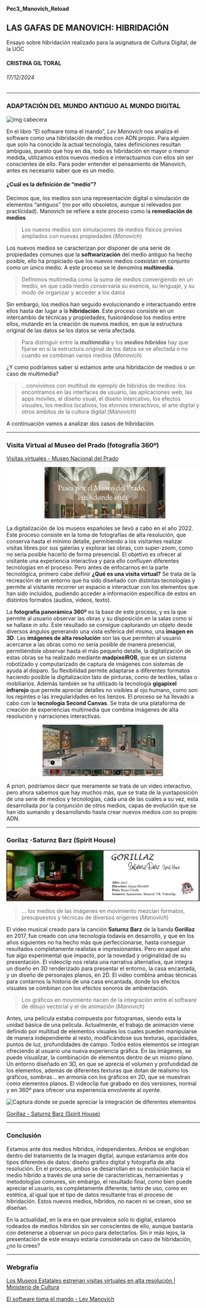 #### Pec3_Manovich_Reload

## LAS GAFAS DE MANOVICH: HIBRIDACIÓN
Ensayo sobre hibridación realizado para la asignatura de Cultura Digital, de la UOC
#### CRISTINA GIL TORAL
###### 17/12/2024


___

### ADAPTACIÓN DEL MUNDO ANTIGUO AL MUNDO DIGITAL
![img cabecera](./media/s1.png)

En el libro “El software toma el mando”, _Lev Manovich_ nos analiza el software como una hibridación de medios con ADN propio. Para alguien que solo ha conocido la actual tecnología, tales definiciones resultan ambiguas, puesto que hoy en día, todo es hibridación en mayor o menor medida, utilizamos estos nuevos medios e interactuamos con ellos sin ser conscientes de ello. Para poder entender el pensamiento de Manovich, antes es necesario saber que es un medio. 

#### ¿Cuál es la definición de “medio”? 
Decimos que, los medios son una representación digital o simulación de elementos “antiguos” (no por ello obsoletos, aunque sí relevados por practicidad). Manovich se refiere a este proceso como la **remediación de medios**

> Los nuevos medios son simulaciones de medios físicos
> previos ampliados con nuevas propiedades (_Manovich_)

Los nuevos medios se caracterizan por disponer de una serie de propiedades comunes que la **softwarización** del medio antiguo ha hecho posible, ello ha propiciado que los nuevos medios coexistan en conjunto como un único medio. A este proceso se le denomina **multimedia**.

> Definimos multimedia como la suma de medios convergiendo en un medio,
> en que cada medio conservaría su esencia, su lenguaje, y su modo de
> organizar y acceder a los datos

Sin embargo, los medios han seguido evolucionando e interactuando entre ellos hasta dar lugar a la **hibridación**. Este proceso consiste en un intercambio de técnicas y propiedades, fusionándose los medios entre ellos, mutando en la creación de nuevos medios, en que la estructura original de las datos se los datos se vería afectada.

> Para distinguir entre la _**multimedia**_ y los _**medios
> híbridos**_ hay que fijarse en si la estructura original de los datos se
> ve afectada o no cuando se combinan varios medios (_Manovich_)

¿Y como podríamos saber si estamos ante una hibridación de medios o un caso de multimedia?

> ...convivimos con multitud de
> ejemplo de híbridos de medios: los encontramos en las interfaces de
> usuario, las aplicaciones web, las apps móviles, el diseño vsual, el
> diseño intercativo, los efectos visuales, los medios locativos, los
> etornos interactivos, el arte digital y otros ámbitos de la cultura
> digital (_Manovich_)

A continuación vamos a analizar dos casos de hibridación.


___
### Visita Virtual al Museo del Prado (fotografía 360º)
[Visitas virtuales - Museo Nacional del Prado](https://www.museodelprado.es/visitas-virtuales)  

![Estés donde estés](./media/museo_presentacion.png)    


La digitalización de los museos españoles se llevó a cabo en el año 2022. Este proceso consiste en la toma de fotografías de alta resolución, que conserva hasta el mínimo detalle, permitiendo a los visitantes realizar visitas libres por sus galerías y explorar las obras, con super-zoom, como no sería posible hacerlo de forma presencial. El objetivo es ofrecer al visitante una experiencia interactiva y para ello confluyen diferentes tecnologías en el proceso. Pero antes de enfocarnos en la parte tecnológica, primero cabe definir **¿Qué es una visita virtual?** Se trata de la recreación de un entorno que ha sido diseñado con distintas tecnologías y permite al visitante recorrer un espacio e interactuar con los elementos que han sido incluidos, pudiendo acceder a información específica de estos en distintos formatos (audios, videos, texto). 

La **fotografía panorámica 360º** es la base de este proceso, y es la que permite al usuario observar las obras y su disposición en la salas como si se hallase _in situ_. Este resultado se consigue capturando un objeto desde diversos ángulos generando una vista esférica del mismo, una **imagen en 3D**.
Las **imágenes de alta resolución** son las que permiten al usuario acercarse a las obras como no sería posible de manera presencial, permitiéndole observar hasta el más pequeño detalle, la digitalización de estas obras se ha realizado mediante **madpixelROB**, que es un sistema robotizado y computarizado de captura de imágenes con sistemas de ayuda al disparo. Su flexibilidad permite adaptarse a diferentes formatos haciendo posible la digitalización tato de pinturas, como de textiles, tallas o mobiliarios. Además también se ha utilizado la tecnología **gigapixel infrarojo** que permite apreciar detalles no visibles al ojo humano, como son los repintes o las irregularidades en los lienzos.
El proceso se ha llevado a cabo con la **tecnología Second Canvas**. Se trata de una plataforma de creación de experiencias multimedia que combina imágenes de alta resolución y narraciones interactivas.

![Recorrido virtual -captura](./media/visita_museo.png)

A priori, podríamos decir que meramente se trata de un video interactivo, pero ahora sabemos que hay muchos más, que se trata de la yuxtaposición de una serie de medios y tecnologías, cada una de las cuales a su vez, esta desarrollada por la conjunción de otros medios, capas de evolución que se han ido sumando y desarrollando hasta crear nuevos medios con su propio ADN.

___
### Gorilaz -Saturnz Barz (Spirit House)
![House Spirit 3D](./media/housesprit3d.jpg)

> … los medios de las imágenes en movimiento mezclan formatos, presupuestos y técnicas de diversos orígenes (_Manovich_)

El video musical creado para la canción **Saturnz Barz** de la banda **Gorillaz** en 2017, fue creado con una tecnología todavía en desarrollo, y que en los años siguientes no ha hecho más que perfeccionarse, hasta conseguir resultados completamente realistas e impresionantes. Pero en aquel año fue algo experimental que impactó, por la novedad y originalidad de su presentación. El videoclip nos relata una narrativa alternativa, que integra un diseño en 3D renderizado para presentar el entorno, la casa encantada, y un diseño de personajes planos, en 2D.  El video combina ambas técnicas para contarnos la historia de una casa encantada, donde los efectos visuales se combinan con los efectos sonoros de ambientación.

> Los gráficos en movimiento nacen de la integración entre el software de dibujo vectorial y el de animación (_Manovich_)

Antes, una película estaba compuesta por fotogramas, siendo esta la unidad básica de una película. Actualmente, el trabajo de animación viene definido por multitud de elementos visuales los cuales pueden manipularse de manera independiente al resto, modificándose sus texturas, opacidades, puntos de luz, profundidades de campo. Todos estos elementos se integran ofreciendo al usuario una nueva experiencia gráfica.
En las imágenes, se puede visualizar, la combinación de elementos dentro de un mismo plano. Un entorno diseñado en 3D, en que se aprecia el volumen y profundidad de los elementos, además de diferentes texturas que dotan de realismo los gráficos, sombras… en armonía con los gráficos en 2D, que se muestran como elementos planos.
El videoclip fue grabado en dos versiones, normal y en 360º para ofrecer una experiencia envolvente al oyente. 



![Captura donde se puede apreciar la integración de diferentes elementos](./media/miniaturas_baño+pizza.png)


[Gorillaz - Saturnz Barz (Spirit House)](https://www.youtube.com/watch?v=5qJp6xlKEug) 

___
### Conclusión
Estamos ante dos medios híbridos, independientes. Ambos se engloban dentro del tratamiento de la imagen digital, aunque estaríamos ante dos tipos diferentes de datos: diseño gráfico digital y fotografía de alta resolución. En el proceso, ambos se desarrollan en su evolución hacia el medio híbrido a través de una serie de características, herramientas y metodologías comunes, sin embargo, el resultado final, como bien puede apreciar el usuario, es completamente diferente, tanto de uso, como en estética, al igual que el tipo de datos resultante tras el proceso de hibridación. Estos nuevos medios, híbridos, no nacen ni se crean, sino se diseñan.

En la actualidad, en la era en que prevalece solo lo digital, estamos rodeados de medios híbridos sin ser conscientes de ello, aunque bastaría con detenerse a observar un poco para detectarlos. Sin ir más lejos, la presentación de este ensayo estaría considerada un caso de hibridación, ¿no lo crees?

___
### Webgrafía
[Los Museos Estatales estrenan visitas virtuales en alta resolución | Ministerio de Cultura](https://www.cultura.gob.es/actualidad/2024/05/240510-visitas-virtuales.html)


[El software toma el mando - Lev Manovich]()
